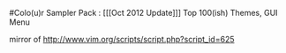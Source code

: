 #Colo(u)r Sampler Pack : [[[Oct 2012 Update]]] Top 100(ish) Themes, GUI Menu 

mirror of http://www.vim.org/scripts/script.php?script_id=625